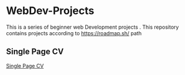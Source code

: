 # WebDev-Projects

This is a series of beginner web Development projects .
This repository contains projects according to https://roadmap.sh/ path

## Single Page CV

[Single Page CV ](https://roadmap.sh/projects/single-page-cv)
